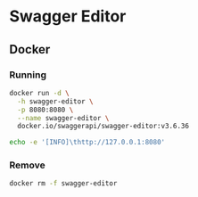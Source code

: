 # Swagger Editor

## Docker

### Running

```sh
docker run -d \
  -h swagger-editor \
  -p 8080:8080 \
  --name swagger-editor \
  docker.io/swaggerapi/swagger-editor:v3.6.36
```

```sh
echo -e '[INFO]\thttp://127.0.0.1:8080'
```

### Remove

```sh
docker rm -f swagger-editor
```
